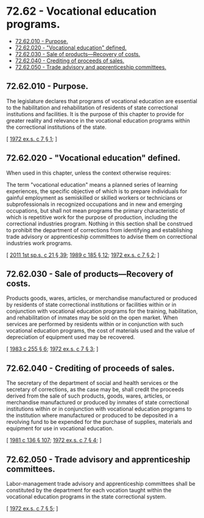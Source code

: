 # 72.62 - Vocational education programs.
* [72.62.010 - Purpose.](#7262010---purpose)
* [72.62.020 - "Vocational education" defined.](#7262020---vocational-education-defined)
* [72.62.030 - Sale of products—Recovery of costs.](#7262030---sale-of-productsrecovery-of-costs)
* [72.62.040 - Crediting of proceeds of sales.](#7262040---crediting-of-proceeds-of-sales)
* [72.62.050 - Trade advisory and apprenticeship committees.](#7262050---trade-advisory-and-apprenticeship-committees)
## 72.62.010 - Purpose.
The legislature declares that programs of vocational education are essential to the habilitation and rehabilitation of residents of state correctional institutions and facilities. It is the purpose of this chapter to provide for greater reality and relevance in the vocational education programs within the correctional institutions of the state.

\[ [1972 ex.s. c 7 § 1](http://leg.wa.gov/CodeReviser/documents/sessionlaw/1972ex1c7.pdf?cite=1972%20ex.s.%20c%207%20§%201); \]

## 72.62.020 - "Vocational education" defined.
When used in this chapter, unless the context otherwise requires:

The term "vocational education" means a planned series of learning experiences, the specific objective of which is to prepare individuals for gainful employment as semiskilled or skilled workers or technicians or subprofessionals in recognized occupations and in new and emerging occupations, but shall not mean programs the primary characteristic of which is repetitive work for the purpose of production, including the correctional industries program. Nothing in this section shall be construed to prohibit the department of corrections from identifying and establishing trade advisory or apprenticeship committees to advise them on correctional industries work programs.

\[ [2011 1st sp.s. c 21 § 39](http://lawfilesext.leg.wa.gov/biennium/2011-12/Pdf/Bills/Session%20Laws/House/1371-S2.SL.pdf?cite=2011%201st%20sp.s.%20c%2021%20§%2039); [1989 c 185 § 12](http://leg.wa.gov/CodeReviser/documents/sessionlaw/1989c185.pdf?cite=1989%20c%20185%20§%2012); [1972 ex.s. c 7 § 2](http://leg.wa.gov/CodeReviser/documents/sessionlaw/1972ex1c7.pdf?cite=1972%20ex.s.%20c%207%20§%202); \]

## 72.62.030 - Sale of products—Recovery of costs.
Products goods, wares, articles, or merchandise manufactured or produced by residents of state correctional institutions or facilities within or in conjunction with vocational education programs for the training, habilitation, and rehabilitation of inmates may be sold on the open market. When services are performed by residents within or in conjunction with such vocational education programs, the cost of materials used and the value of depreciation of equipment used may be recovered.

\[ [1983 c 255 § 6](http://leg.wa.gov/CodeReviser/documents/sessionlaw/1983c255.pdf?cite=1983%20c%20255%20§%206); [1972 ex.s. c 7 § 3](http://leg.wa.gov/CodeReviser/documents/sessionlaw/1972ex1c7.pdf?cite=1972%20ex.s.%20c%207%20§%203); \]

## 72.62.040 - Crediting of proceeds of sales.
The secretary of the department of social and health services or the secretary of corrections, as the case may be, shall credit the proceeds derived from the sale of such products, goods, wares, articles, or merchandise manufactured or produced by inmates of state correctional institutions within or in conjunction with vocational education programs to the institution where manufactured or produced to be deposited in a revolving fund to be expended for the purchase of supplies, materials and equipment for use in vocational education.

\[ [1981 c 136 § 107](http://leg.wa.gov/CodeReviser/documents/sessionlaw/1981c136.pdf?cite=1981%20c%20136%20§%20107); [1972 ex.s. c 7 § 4](http://leg.wa.gov/CodeReviser/documents/sessionlaw/1972ex1c7.pdf?cite=1972%20ex.s.%20c%207%20§%204); \]

## 72.62.050 - Trade advisory and apprenticeship committees.
Labor-management trade advisory and apprenticeship committees shall be constituted by the department for each vocation taught within the vocational education programs in the state correctional system.

\[ [1972 ex.s. c 7 § 5](http://leg.wa.gov/CodeReviser/documents/sessionlaw/1972ex1c7.pdf?cite=1972%20ex.s.%20c%207%20§%205); \]

